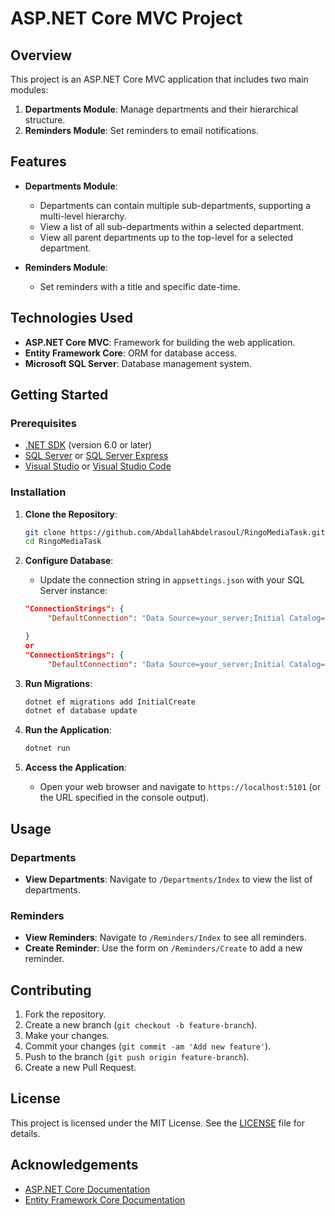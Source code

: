 # ASP.NET Core MVC Project

## Overview

This project is an ASP.NET Core MVC application that includes two main modules:
1. **Departments Module**: Manage departments and their hierarchical structure.
2. **Reminders Module**: Set reminders to email notifications.

## Features

- **Departments Module**:
  - Departments can contain multiple sub-departments, supporting a multi-level hierarchy.
  - View a list of all sub-departments within a selected department.
  - View all parent departments up to the top-level for a selected department.

- **Reminders Module**:
  - Set reminders with a title and specific date-time.
    
## Technologies Used

- **ASP.NET Core MVC**: Framework for building the web application.
- **Entity Framework Core**: ORM for database access.
- **Microsoft SQL Server**: Database management system.

## Getting Started

### Prerequisites

- [.NET SDK](https://dotnet.microsoft.com/download) (version 6.0 or later)
- [SQL Server](https://www.microsoft.com/en-us/sql-server/sql-server-downloads) or [SQL Server Express](https://www.microsoft.com/en-us/sql-server/sql-server-editions)
- [Visual Studio](https://visualstudio.microsoft.com/) or [Visual Studio Code](https://code.visualstudio.com/)

### Installation

1. **Clone the Repository**:
    ```bash
    git clone https://github.com/AbdallahAbdelrasoul/RingoMediaTask.git
    cd RingoMediaTask
    ```

2. **Configure Database**:
    - Update the connection string in `appsettings.json` with your SQL Server instance:
    ```json
    "ConnectionStrings": {
         "DefaultConnection": "Data Source=your_server;Initial Catalog=your_database;Integrated Security=True;TrustServerCertificate=True;"

    }
    or 
   "ConnectionStrings": {
         "DefaultConnection": "Data Source=your_server;Initial Catalog=your_database;User Id=your_username;Password=your_password;;TrustServerCertificate=True;"
    
    ```

3. **Run Migrations**:
    ```bash
    dotnet ef migrations add InitialCreate
    dotnet ef database update
    ```

4. **Run the Application**:
    ```bash
    dotnet run
    ```

5. **Access the Application**:
    - Open your web browser and navigate to `https://localhost:5101` (or the URL specified in the console output).

## Usage

### Departments

- **View Departments**: Navigate to `/Departments/Index` to view the list of departments.
  
### Reminders

- **View Reminders**: Navigate to `/Reminders/Index` to see all reminders.
- **Create Reminder**: Use the form on `/Reminders/Create` to add a new reminder.

## Contributing

1. Fork the repository.
2. Create a new branch (`git checkout -b feature-branch`).
3. Make your changes.
4. Commit your changes (`git commit -am 'Add new feature'`).
5. Push to the branch (`git push origin feature-branch`).
6. Create a new Pull Request.

## License

This project is licensed under the MIT License. See the [LICENSE](LICENSE) file for details.

## Acknowledgements

- [ASP.NET Core Documentation](https://docs.microsoft.com/en-us/aspnet/core/)
- [Entity Framework Core Documentation](https://docs.microsoft.com/en-us/ef/core/)

